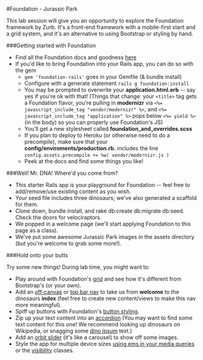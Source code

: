 #Foundation - Jurassic Park

This lab session will give you an opportunity to explore the Foundation framework by Zurb. It's a front-end framework with a mobile-first slant and a grid system, and it's an alternative to using Bootstrap or styling by hand.

###Getting started with Foundation

- Find all the Foundation docs and goodness [here](http://foundation.zurb.com/)
- If you'd like to bring Foundation into your Rails app, you can do so with the gem
	- ```gem 'foundation-rails'``` goes in your Gemfile (& bundle install)
	- Configure with a generate statement ```rails g foundation:install```
	- You may be prompted to overwrite your **application.html.erb** -- say yes if you're ok with that! (Things that change: your ```<title>``` tag gets a Foundation flavor, you're pulling in **modernizr** via ```<%= javascript_include_tag "vendor/modernizr" %>```, and  ```<%= javascript_include_tag "application" %>``` pops below ```<%= yield %>``` (in the body) so you can properly use Foundation's JS)
	- You'll get a new stylesheet called **foundation_and_overrides.scss**
	- If you plan to deploy to Heroku (or otherwise need to do a precompile), make sure that your **config/enviroments/production.rb.** includes the line ```config.assets.precompile += %w( vendor/modernizr.js )```
	- Peek at the docs and find some things you like!
	
###Well!  Mr. DNA!  Where'd you come from?

- This starter Rails app is your playground for Foundation -- feel free to add/remove/use existing content as you wish.
- Your seed file includes three dinosaurs; we've also generated a scaffold for them.
- Clone down, bundle install, and rake db:create db:migrate db:seed. Check the doors for velociraptors.
- We popped in a welcome page (we'll start applying Foundation to this page as a class).
- We've put some awesome Jurassic Park images in the assets directory (but you're welcome to grab some more!).
	
###Hold onto your butts

Try some new things! During lab time, you might want to:

- Play around with Foundation's [grid](http://foundation.zurb.com/docs/components/grid.html) and see how it's different from Bootstrap's (or your own).
- Add an [off-canvas](http://foundation.zurb.com/docs/components/offcanvas.html) or [top bar nav](http://foundation.zurb.com/docs/components/topbar.html) to take us from **welcome** to the dinosaurs **index** (feel free to create new content/views to make this nav more meaningful).
- Spiff up buttons with Foundation's [button styling](http://foundation.zurb.com/docs/components/buttons.html).
- Zip up your text content into an [accordion](http://foundation.zurb.com/docs/components/accordion.html) (You may want to find some text content for this one! We recommend looking up dinosaurs on Wikipedia, or snagging some [dino ipsum](http://dinoipsum.herokuapp.com/) text.)
- Add an [orbit slider](http://foundation.zurb.com/docs/components/orbit.html) (it's like a carousel) to show off some images.
- Style the app for multiple device sizes [using ems in your media queries](http://foundation.zurb.com/docs/media-queries.html) or the [visibility](http://foundation.zurb.com/docs/components/visibility.html) classes.
	
	